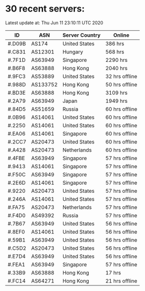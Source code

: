 # 30 recent servers:

Latest update at: Thu Jun 11 23:10:11 UTC 2020

| ID | ASN | Server Country | Online |
| -- | --- | -------------- | ------ |
| #.D09B | AS174 | United States | 386 hrs |
| #.C831 | AS12301 | Hungary | 568 hrs |
| #.7F1D | AS63949 | Singapore | 2290 hrs |
| #.B6F8 | AS63888 | Hong Kong | 2040 hrs |
| #.9FC3 | AS53889 | United States | 32 hrs offline |
| #.988D | AS133752 | Hong Kong | 50 hrs offline |
| #.BD3E | AS63888 | Hong Kong | 3109 hrs |
| #.2A79 | AS63949 | Japan | 1949 hrs |
| #.84D5 | AS51659 | Russia | 60 hrs offline |
| #.0B96 | AS14061 | United States | 60 hrs offline |
| #.2250 | AS14061 | United States | 60 hrs offline |
| #.EA06 | AS14061 | Singapore | 60 hrs offline |
| #.2CC7 | AS20473 | United States | 60 hrs offline |
| #.A428 | AS20473 | Netherlands | 60 hrs offline |
| #.4FBE | AS63949 | Singapore | 57 hrs offline |
| #.9413 | AS14061 | Singapore | 57 hrs offline |
| #.F50C | AS63949 | Singapore | 57 hrs offline |
| #.2E6D | AS14061 | Singapore | 57 hrs offline |
| #.9220 | AS20473 | United States | 57 hrs offline |
| #.246A | AS14061 | United States | 57 hrs offline |
| #.FA75 | AS20473 | Netherlands | 57 hrs offline |
| #.F4D0 | AS49392 | Russia | 57 hrs offline |
| #.7B67 | AS63949 | United States | 56 hrs offline |
| #.8EF0 | AS14061 | United States | 56 hrs offline |
| #.59B1 | AS63949 | United States | 56 hrs offline |
| #.C5D2 | AS20473 | United States | 56 hrs offline |
| #.E7D4 | AS63949 | United States | 56 hrs offline |
| #.FEA1 | AS63949 | Singapore | 57 hrs offline |
| #.33B9 | AS63888 | Hong Kong | 17 hrs |
| #.FC14 | AS64271 | Hong Kong | 21 hrs offline |


